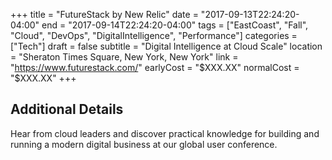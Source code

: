 +++
title = "FutureStack by New Relic"
date = "2017-09-13T22:24:20-04:00"
end = "2017-09-14T22:24:20-04:00"
tags = ["EastCoast", "Fall", "Cloud", "DevOps", "DigitalIntelligence", "Performance"]
categories = ["Tech"]
draft = false
subtitle = "Digital Intelligence at Cloud Scale"
location = "Sheraton Times Square, New York, New York"
link = "https://www.futurestack.com/"
earlyCost = "$XXX.XX"
normalCost = "$XXX.XX"
+++

<!--more-->

## Additional Details

Hear from cloud leaders and discover practical knowledge for building and running a modern digital business at our global user conference.
